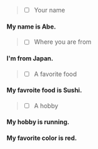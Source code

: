 > - [ ] Your name

#### My name is Abe.

> - [ ] Where you are from

#### I'm from Japan.

> - [ ] A favorite food

#### My favroite food is Sushi.

> - [ ] A hobby

#### My hobby is running.

#### My favorite color is red.

